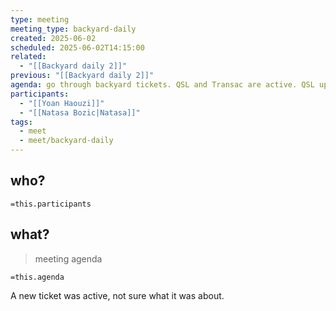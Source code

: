 ```yaml
---
type: meeting
meeting_type: backyard-daily
created: 2025-06-02
scheduled: 2025-06-02T14:15:00
related:
  - "[[Backyard daily 2]]"
previous: "[[Backyard daily 2]]"
agenda: go through backyard tickets. QSL and Transac are active. QSL updated by Yoan
participants:
  - "[[Yoan Haouzi]]"
  - "[[Natasa Bozic|Natasa]]"
tags:
  - meet
  - meet/backyard-daily
---
```

## who?

`=this.participants`

## what?
> meeting agenda

`=this.agenda`

A new ticket was active, not sure what it was about.

